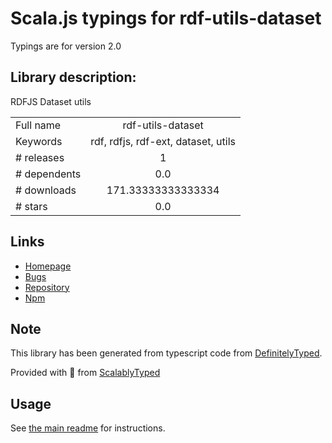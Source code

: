 
# Scala.js typings for rdf-utils-dataset

Typings are for version 2.0

## Library description:
RDFJS Dataset utils

|                    |                 |
| ------------------ | :-------------: |
| Full name          | rdf-utils-dataset |
| Keywords           | rdf, rdfjs, rdf-ext, dataset, utils |
| # releases         | 1 |
| # dependents       | 0.0 |
| # downloads        | 171.33333333333334 |
| # stars            | 0.0 |

## Links
- [Homepage](https://github.com/rdf-ext/rdf-utils-dataset)
- [Bugs](https://github.com/rdf-ext/rdf-utils-dataset/issues)
- [Repository](https://github.com/rdf-ext/rdf-utils-dataset)
- [Npm](https://www.npmjs.com/package/rdf-utils-dataset)
    


## Note
This library has been generated from typescript code from [DefinitelyTyped](https://definitelytyped.org).

Provided with :purple_heart: from [ScalablyTyped](https://github.com/oyvindberg/ScalablyTyped)

## Usage
See [the main readme](../../readme.md) for instructions.


